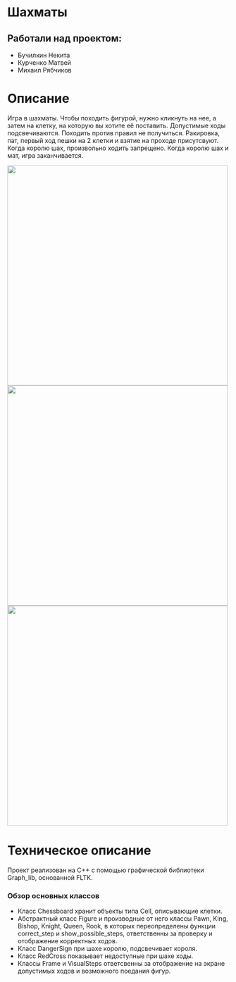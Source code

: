 # Шахматы
## Работали над проектом:
* Бучилкин Некита
* Курченко Матвей
* Михаил Рябчиков
# Описание
Игра в шахматы. Чтобы походить фигурой, нужно кликнуть на нее, а затем на клетку, на которую вы хотите её поставить. Допустимые ходы подсвечиваются. Походить против правил не получиться. Ракировка, пат, первый ход пешки на 2 клетки и взятие на проходе присутсвуют. Когда королю шах, произвольно ходить запрещено. Когда королю шах и мат, игра заканчивается. 

<img src="Images/ш1.jpg" width="500">
<img src="Images/ш2.jpg" width="500">
<img src="Images/ш3.jpg" width="500">

# Техническое описание
Проект реализован на C++ с помощью графической библиотеки Graph_lib, основанной FLTK.

### Обзор основных классов
* Класс Chessboard хранит объекты типа Cell, описывающие клетки.
* Абстрактный класс Figure и производные от него классы Pawn, King, Bishop, Knight, Queen, Rook, в которых переопределены функции correct_step и show_possible_steps, ответственны за проверку и отображение корректных ходов.
* Класс DangerSign при шахе королю, подсвечивает короля. 
* Класс RedCross показывает недоступные при шахе ходы.
* Классы Frame и VisualSteps ответсвенны за отображение на экране допустимых ходов и возможного поедания фигур. 
